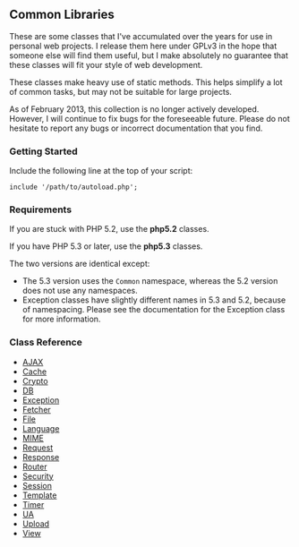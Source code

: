 
Common Libraries
----------------

These are some classes that I've accumulated over the years for use in personal web projects.
I release them here under GPLv3 in the hope that someone else will find them useful,
but I make absolutely no guarantee that these classes will fit your style of web development.

These classes make heavy use of static methods.
This helps simplify a lot of common tasks, but may not be suitable for large projects.

As of February 2013, this collection is no longer actively developed.
However, I will continue to fix bugs for the foreseeable future.
Please do not hesitate to report any bugs or incorrect documentation that you find.

### Getting Started

Include the following line at the top of your script:

    include '/path/to/autoload.php';

### Requirements

If you are stuck with PHP 5.2, use the **php5.2** classes.

If you have PHP 5.3 or later, use the **php5.3** classes.

The two versions are identical except:

  - The 5.3 version uses the `Common` namespace, whereas the 5.2 version does not use any namespaces.
  - Exception classes have slightly different names in 5.3 and 5.2, because of namespacing.
    Please see the documentation for the Exception class for more information.

### Class Reference

  - [AJAX](https://github.com/kijin/common/blob/master/doc/ajax.md)
  - [Cache](https://github.com/kijin/common/blob/master/doc/cache.md)
  - [Crypto](https://github.com/kijin/common/blob/master/doc/crypto.md)
  - [DB](https://github.com/kijin/common/blob/master/doc/db.md)
  - [Exception](https://github.com/kijin/common/blob/master/doc/exception.md)
  - [Fetcher](https://github.com/kijin/common/blob/master/doc/fetcher.md)
  - [File](https://github.com/kijin/common/blob/master/doc/file.md)
  - [Language](https://github.com/kijin/common/blob/master/doc/language.md)
  - [MIME](https://github.com/kijin/common/blob/master/doc/mime.md)
  - [Request](https://github.com/kijin/common/blob/master/doc/request.md)
  - [Response](https://github.com/kijin/common/blob/master/doc/response.md)
  - [Router](https://github.com/kijin/common/blob/master/doc/router.md)
  - [Security](https://github.com/kijin/common/blob/master/doc/security.md)
  - [Session](https://github.com/kijin/common/blob/master/doc/session.md)
  - [Template](https://github.com/kijin/common/blob/master/doc/template.md)
  - [Timer](https://github.com/kijin/common/blob/master/doc/timer.md)
  - [UA](https://github.com/kijin/common/blob/master/doc/ua.md)
  - [Upload](https://github.com/kijin/common/blob/master/doc/upload.md)
  - [View](https://github.com/kijin/common/blob/master/doc/view.md)
